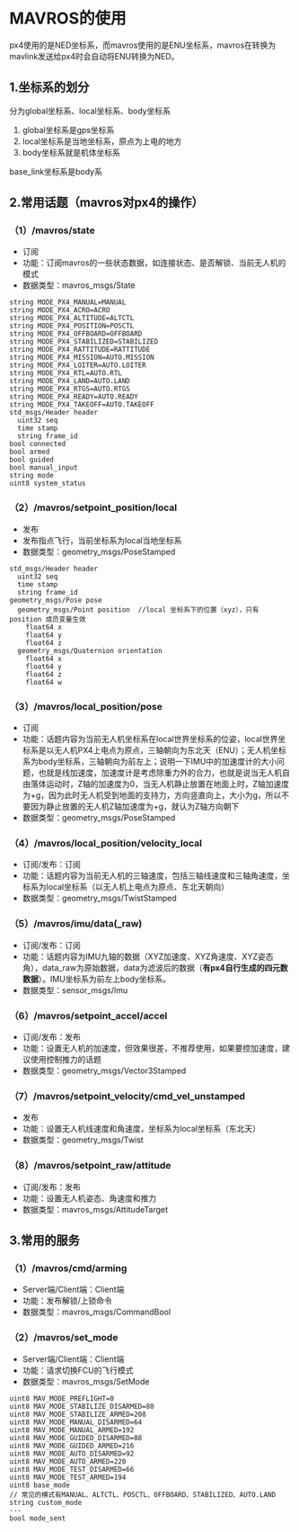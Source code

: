 # MAVROS的使用

px4使用的是NED坐标系，而mavros使用的是ENU坐标系，mavros在转换为mavlink发送给px4时会自动将ENU转换为NED。



## 1.坐标系的划分

分为global坐标系、local坐标系、body坐标系

1. global坐标系是gps坐标系
2. local坐标系是当地坐标系，原点为上电的地方
3. body坐标系就是机体坐标系

base_link坐标系是body系



## 2.常用话题（mavros对px4的操作）

### （1）/mavros/state

- 订阅
- 功能：订阅mavros的一些状态数据，如连接状态、是否解锁、当前无人机的模式
- 数据类型：mavros_msgs/State

```
string MODE_PX4_MANUAL=MANUAL
string MODE_PX4_ACRO=ACRO
string MODE_PX4_ALTITUDE=ALTCTL
string MODE_PX4_POSITION=POSCTL
string MODE_PX4_OFFBOARD=OFFBOARD
string MODE_PX4_STABILIZED=STABILIZED
string MODE_PX4_RATTITUDE=RATTITUDE
string MODE_PX4_MISSION=AUTO.MISSION
string MODE_PX4_LOITER=AUTO.LOITER
string MODE_PX4_RTL=AUTO.RTL
string MODE_PX4_LAND=AUTO.LAND
string MODE_PX4_RTGS=AUTO.RTGS
string MODE_PX4_READY=AUTO.READY
string MODE_PX4_TAKEOFF=AUTO.TAKEOFF
std_msgs/Header header
  uint32 seq
  time stamp
  string frame_id
bool connected
bool armed
bool guided
bool manual_input
string mode
uint8 system_status
```



### （2）/mavros/setpoint_position/local

- 发布
- 发布指点飞行，当前坐标系为local当地坐标系
- 数据类型：geometry_msgs/PoseStamped

```
std_msgs/Header header
  uint32 seq
  time stamp
  string frame_id
geometry_msgs/Pose pose
  geometry_msgs/Point position  //local 坐标系下的位置（xyz），只有 position 成员变量生效
    float64 x
    float64 y
    float64 z
  geometry_msgs/Quaternion orientation
    float64 x
    float64 y
    float64 z
    float64 w
```

### （3）/mavros/local_position/pose

- 订阅
- 功能：话题内容为当前无人机坐标系在local世界坐标系的位姿，local世界坐标系是以无人机PX4上电点为原点，三轴朝向为东北天（ENU）；无人机坐标系为body坐标系，三轴朝向为前左上；说明一下IMU中的加速度计的大小问题，也就是线加速度，加速度计是考虑除重力外的合力，也就是说当无人机自由落体运动时，Z轴的加速度为0，当无人机静止放置在地面上时，Z轴加速度为+g，因为此时无人机受到地面的支持力，方向竖直向上，大小为g，所以不要因为静止放置的无人机Z轴加速度为+g，就认为Z轴方向朝下
- 数据类型：geometry_msgs/PoseStamped

### （4）/mavros/local_position/velocity_local

- 订阅/发布：订阅
- 功能：话题内容为当前无人机的三轴速度，包括三轴线速度和三轴角速度，坐标系为local坐标系（以无人机上电点为原点、东北天朝向）
- 数据类型：geometry_msgs/TwistStamped



### （5）/mavros/imu/data(_raw)

- 订阅/发布：订阅
- 功能：话题内容为IMU九轴的数据（XYZ加速度、XYZ角速度、XYZ姿态角），data_raw为原始数据，data为滤波后的数据（**有px4自行生成的四元数数据**）。IMU坐标系为前左上body坐标系。
- 数据类型：sensor_msgs/Imu

### （6）/mavros/setpoint_accel/accel

- 订阅/发布：发布
- 功能：设置无人机的加速度，但效果很差，不推荐使用，如果要控加速度，建议使用控制推力的话题
- 数据类型：geometry_msgs/Vector3Stamped



### （7）/mavros/setpoint_velocity/cmd_vel_unstamped

- 发布
- 功能：设置无人机线速度和角速度，坐标系为local坐标系（东北天）
- 数据类型：geometry_msgs/Twist

### （8）/mavros/setpoint_raw/attitude

- 订阅/发布：发布
- 功能：设置无人机姿态、角速度和推力
- 数据类型：mavros_msgs/AttitudeTarget



## 3.常用的服务

### （1）/mavros/cmd/arming

- Server端/Client端：Client端
- 功能：发布解锁/上锁命令
- 数据类型：mavros_msgs/CommandBool



### （2）/mavros/set_mode

- Server端/Client端：Client端
- 功能：请求切换FCU的飞行模式
- 数据类型：mavros_msgs/SetMode

```
uint8 MAV_MODE_PREFLIGHT=0
uint8 MAV_MODE_STABILIZE_DISARMED=80
uint8 MAV_MODE_STABILIZE_ARMED=208
uint8 MAV_MODE_MANUAL_DISARMED=64
uint8 MAV_MODE_MANUAL_ARMED=192
uint8 MAV_MODE_GUIDED_DISARMED=88
uint8 MAV_MODE_GUIDED_ARMED=216
uint8 MAV_MODE_AUTO_DISARMED=92
uint8 MAV_MODE_AUTO_ARMED=220
uint8 MAV_MODE_TEST_DISARMED=66
uint8 MAV_MODE_TEST_ARMED=194
uint8 base_mode
// 常见的模式有MANUAL、ALTCTL、POSCTL、OFFBOARD、STABILIZED、AUTO.LAND
string custom_mode
---
bool mode_sent

```



